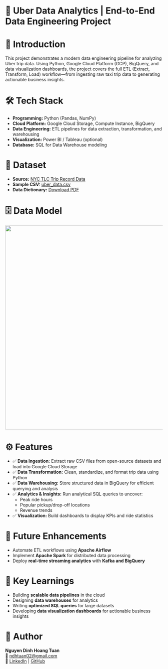 # 🚖 Uber Data Analytics | End-to-End Data Engineering Project

# 📌 Introduction

This project demonstrates a modern data engineering pipeline for analyzing Uber trip data. Using Python, Google Cloud Platform (GCP), BigQuery, and data visualization dashboards, the project covers the full ETL (Extract, Transform, Load) workflow—from ingesting raw taxi trip data to generating actionable business insights.

# 🛠️ Tech Stack

- **Programming:** Python (Pandas, NumPy)
- **Cloud Platform:** Google Cloud Storage, Compute Instance, BigQuery
- **Data Engineering:** ETL pipelines for data extraction, transformation, and warehousing
- **Visualization:** Power BI / Tableau (optional)
- **Database:** SQL for Data Warehouse modeling

# 📂 Dataset

- **Source:** [NYC TLC Trip Record Data](https://www.nyc.gov/site/tlc/about/tlc-trip-record-data.page)
- **Sample CSV:** [uber_data.csv](https://github.com/Devhtuan/ETL_Uber/blob/main/data/uber_data.csv)
- **Data Dictionary:** [Download PDF](https://www.nyc.gov/assets/tlc/downloads/pdf/data_dictionary_trip_records_yellow.pdf)

# 🗄️ Data Model

<p align="center">
  <img src="data_model.jpeg alt="Data Model" width="650"/>
</p>

# ⚙️ Features

- ✅ **Data Ingestion:** Extract raw CSV files from open-source datasets and load into Google Cloud Storage
- ✅ **Data Transformation:** Clean, standardize, and format trip data using Python
- ✅ **Data Warehousing:** Store structured data in BigQuery for efficient querying and analysis
- ✅ **Analytics & Insights:** Run analytical SQL queries to uncover:
  - Peak ride hours
  - Popular pickup/drop-off locations
  - Revenue trends
- ✅ **Visualization:** Build dashboards to display KPIs and ride statistics

# 🚀 Future Enhancements

- Automate ETL workflows using **Apache Airflow**
- Implement **Apache Spark** for distributed data processing
- Deploy **real-time streaming analytics** with **Kafka and BigQuery**

# 🎯 Key Learnings

- Building **scalable data pipelines** in the cloud
- Designing **data warehouses** for analytics
- Writing **optimized SQL queries** for large datasets
- Developing **data visualization dashboards** for actionable business insights

# 👤 Author

**Nguyen Dinh Hoang Tuan**  
📧 ndhtuan02@gmail.com  
🔗 [LinkedIn](https://www.linkedin.com/in/tuan-nguyen-02353b378) | [GitHub](https://github.com/Devhtuan)


